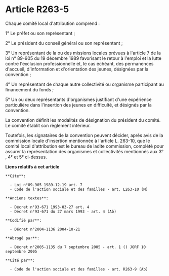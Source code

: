 # Article R263-5

Chaque comité local d'attribution comprend :

1° Le préfet ou son représentant ;

2° Le président du conseil général ou son représentant ;

3° Un représentant de la ou des missions locales prévues à l'article 7 de la loi n° 89-905 du 19 décembre 1989 favorisant le
retour à l'emploi et la lutte contre l'exclusion professionnelle et, le cas échéant, des permanences d'accueil, d'information
et d'orientation des jeunes, désignées par la convention ;

4° Un représentant de chaque autre collectivité ou organisme participant au financement du fonds ;

5° Un ou deux représentants d'organismes justifiant d'une expérience particulière dans l'insertion des jeunes en difficulté,
et désignés par la convention.

La convention définit les modalités de désignation du président du comité. Le comité établit son règlement intérieur.

Toutefois, les signataires de la convention peuvent décider, après avis de la commission locale d'insertion mentionnée à
l'article L. 263-10, que le comité local d'attribution est le bureau de ladite commission, complété pour assurer la
représentation des organismes et collectivités mentionnés aux 3° , 4° et 5° ci-dessus.

**Liens relatifs à cet article**

	**Cite**:

	  - Loi n°89-905 1989-12-19 art. 7
	  - Code de l'action sociale et des familles - art. L263-10 (M)

	**Anciens textes**:

	  - Décret n°93-671 1993-03-27 art. 4
	  - Décret n°93-671 du 27 mars 1993 - art. 4 (Ab)

	**Codifié par**:

	  - Décret n°2004-1136 2004-10-21

	**Abrogé par**:

	  - Décret n°2005-1135 du 7 septembre 2005 - art. 1 () JORF 10 septembre 2005

	**Cité par**:

	  - Code de l'action sociale et des familles - art. R263-9 (Ab)
